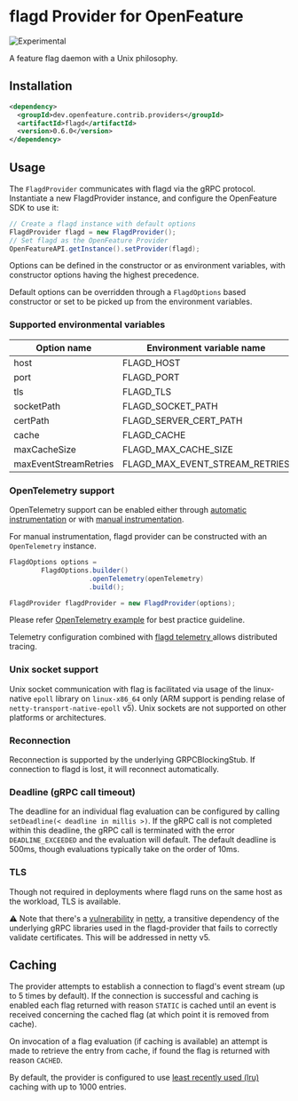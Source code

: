 # flagd Provider for OpenFeature

![Experimental](https://img.shields.io/badge/experimental-breaking%20changes%20allowed-yellow)

A feature flag daemon with a Unix philosophy.

## Installation
<!-- x-release-please-start-version -->
```xml
<dependency>
  <groupId>dev.openfeature.contrib.providers</groupId>
  <artifactId>flagd</artifactId>
  <version>0.6.0</version>
</dependency>
```
<!-- x-release-please-end-version -->

## Usage

The `FlagdProvider` communicates with flagd via the gRPC protocol. Instantiate a new FlagdProvider instance, and
configure the OpenFeature SDK to use it:

```java
// Create a flagd instance with default options
FlagdProvider flagd = new FlagdProvider();
// Set flagd as the OpenFeature Provider
OpenFeatureAPI.getInstance().setProvider(flagd);
```

Options can be defined in the constructor or as environment variables, with constructor options having the highest
precedence.

Default options can be overridden through a `FlagdOptions` based constructor or set to be picked up from the environment
variables.

### Supported environmental variables

| Option name           | Environment variable name      | Type    | Default   | Values       |
|-----------------------|--------------------------------|---------|-----------|--------------|
| host                  | FLAGD_HOST                     | string  | localhost |              |
| port                  | FLAGD_PORT                     | number  | 8013      |              |
| tls                   | FLAGD_TLS                      | boolean | false     |              |
| socketPath            | FLAGD_SOCKET_PATH              | string  | null      |              |
| certPath              | FLAGD_SERVER_CERT_PATH         | string  | null      |              |
| cache                 | FLAGD_CACHE                    | string  | lru       | lru,disabled |
| maxCacheSize          | FLAGD_MAX_CACHE_SIZE           | int     | 1000      |              |
| maxEventStreamRetries | FLAGD_MAX_EVENT_STREAM_RETRIES | int     | 5         |              |

### OpenTelemetry support

OpenTelemetry support can be enabled either through [automatic instrumentation](https://opentelemetry.io/docs/instrumentation/java/automatic/) 
or with [manual instrumentation](https://opentelemetry.io/docs/instrumentation/java/manual/). 

For manual instrumentation, flagd provider can be constructed with an `OpenTelemetry` instance.

```java
FlagdOptions options = 
        FlagdOptions.builder()
                    .openTelemetry(openTelemetry)
                    .build();

FlagdProvider flagdProvider = new FlagdProvider(options);
```

Please refer [OpenTelemetry example](https://opentelemetry.io/docs/instrumentation/java/manual/#example) for best 
practice guideline.

Telemetry configuration combined with [flagd telemetry ](https://github.com/open-feature/flagd/blob/main/docs/configuration/flagd_telemetry.md)
allows distributed tracing.

### Unix socket support

Unix socket communication with flag is facilitated via usage of the linux-native `epoll` library on `linux-x86_64`
only (ARM support is pending relase of `netty-transport-native-epoll` v5). Unix sockets are not supported on other
platforms or architectures.

### Reconnection

Reconnection is supported by the underlying GRPCBlockingStub. If connection to flagd is lost, it will reconnect
automatically.

### Deadline (gRPC call timeout)

The deadline for an individual flag evaluation can be configured by calling `setDeadline(< deadline in millis >)`.
If the gRPC call is not completed within this deadline, the gRPC call is terminated with the error `DEADLINE_EXCEEDED`
and the evaluation will default.
The default deadline is 500ms, though evaluations typically take on the order of 10ms.

### TLS

Though not required in deployments where flagd runs on the same host as the workload, TLS is available.

:warning: Note that there's a [vulnerability](https://security.snyk.io/vuln/SNYK-JAVA-IONETTY-1042268)
in [netty](https://github.com/netty/netty), a transitive dependency of the underlying gRPC libraries used in the
flagd-provider that fails to correctly validate certificates. This will be addressed in netty v5.

## Caching

The provider attempts to establish a connection to flagd's event stream (up to 5 times by default). If the connection is
successful and caching is enabled each flag returned with reason `STATIC` is cached until an event is received
concerning the cached flag (at which point it is removed from cache).

On invocation of a flag evaluation (if caching is available) an attempt is made to retrieve the entry from cache, if
found the flag is returned with reason `CACHED`.

By default, the provider is configured to
use [least recently used (lru)](https://commons.apache.org/proper/commons-collections/apidocs/org/apache/commons/collections4/map/LRUMap.html)
caching with up to 1000 entries.
